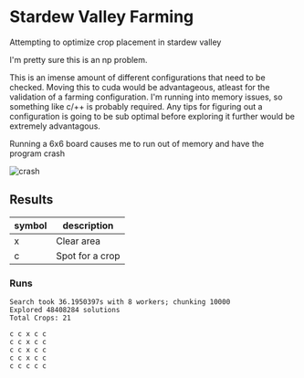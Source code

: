 # Stardew Valley Farming

Attempting to optimize crop placement in stardew valley

I'm pretty sure this is an np problem.

This is an imense amount of different configurations that need to be checked. Moving this to cuda would be advantageous, atleast for the validation of a farming configuration. I'm running into memory issues, so something like c/++ is probably required. Any tips for figuring out a configuration is going to be sub optimal before exploring it further would be extremely advantagous.

Running a 6x6 board causes me to run out of memory and have the program crash

![crash](https://i.imgur.com/Mea5qg6.png)

## Results

| symbol | description |
| -------| ----------- |
| x      | Clear area  |
| c      | Spot for a crop |

### Runs
```
Search took 36.1950397s with 8 workers; chunking 10000
Explored 48408284 solutions
Total Crops: 21

c c x c c
c c x c c
c c x c c
c c x c c
c c c c c
```